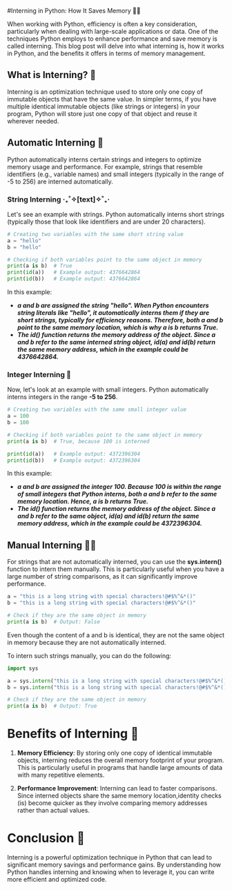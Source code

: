 #Interning in Python: How It Saves Memory 🐍💡

When working with Python, efficiency is often a key consideration, particularly when dealing with large-scale applications or data. One of the techniques Python employs to enhance performance and save memory is called interning. This blog post will delve into what interning is, how it works in Python, and the benefits it offers in terms of memory management.

## What is Interning? 🧠
Interning is an optimization technique used to store only one copy of immutable objects that have the same value. In simpler terms, if you have multiple identical immutable objects (like strings or integers) in your program, Python will store just one copy of that object and reuse it wherever needed.

## Automatic Interning 🤖
Python automatically interns certain strings and integers to optimize memory usage and performance. For example, strings that resemble identifiers (e.g., variable names) and small integers (typically in the range of -5 to 256) are interned automatically.

### String Interning  ‎‧₊˚✧[text]✧˚₊‧
Let's see an example with strings. Python automatically interns short strings (typically those that look like identifiers and are under 20 characters).
```python 
# Creating two variables with the same short string value
a = "hello"
b = "hello"

# Checking if both variables point to the same object in memory
print(a is b)  # True
print(id(a))   # Example output: 4376642864
print(id(b))   # Example output: 4376642864
```
In this example:
- **_a and b are assigned the string "hello". When Python encounters string literals like "hello", it automatically interns them if they are short strings, typically for efficiency reasons. Therefore, both a and b point to the same memory location, which is why a is b returns True._**
- **_The id() function returns the memory address of the object. Since a and b refer to the same interned string object, id(a) and id(b) return the same memory address, which in the example could be 4376642864._**

### Integer Interning  🔢
Now, let's look at an example with small integers. Python automatically interns integers in the range **-5 to 256**.
```python 
# Creating two variables with the same small integer value
a = 100
b = 100

# Checking if both variables point to the same object in memory
print(a is b)  # True, because 100 is interned

print(id(a))   # Example output: 4372396304
print(id(b))   # Example output: 4372396304
```

In this example:

- **_a and b are assigned the integer 100. Because 100 is within the range of small integers that Python interns, both a and b refer to the same memory location. Hence, a is b returns True._**
- **_The id() function returns the memory address of the object. Since a and b refer to the same object, id(a) and id(b) return the same memory address, which in the example could be 4372396304._**


## Manual Interning 🧑‍🔧
For strings that are not automatically interned, you can use the **sys.intern()** function to intern them manually. This is particularly useful when you have a large number of string comparisons, as it can significantly improve performance.
```python 
a = "this is a long string with special characters!@#$%^&*()"
b = "this is a long string with special characters!@#$%^&*()"

# Check if they are the same object in memory
print(a is b)  # Output: False
```
Even though the content of a and b is identical, they are not the same object in memory because they are not automatically interned.

To intern such strings manually, you can do the following:
```python 
import sys

a = sys.intern("this is a long string with special characters!@#$%^&*()")
b = sys.intern("this is a long string with special characters!@#$%^&*()")

# Check if they are the same object in memory
print(a is b)  # Output: True
```

# Benefits of Interning 🌟
1. **Memory Efficiency**: By storing only one copy of identical immutable objects, interning reduces the overall memory footprint of your program. This is particularly useful in programs that handle large amounts of data with many repetitive elements.

2. **Performance Improvement**: Interning can lead to faster comparisons. Since interned objects share the same memory location,identity checks (is) become quicker as they involve comparing memory addresses rather than actual values.


# Conclusion 🎉
Interning is a powerful optimization technique in Python that can lead to significant memory savings and performance gains. By understanding how Python handles interning and knowing when to leverage it, you can write more efficient and optimized code.
